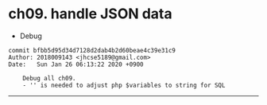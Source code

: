 # ch09. handle JSON data

* Debug
~~~
commit bfbb5d95d34d7128d2dab4b2d60beae4c39e31c9
Author: 2018009143 <jhcse5189@gmail.com>
Date:   Sun Jan 26 06:13:22 2020 +0900

    Debug all ch09.
    - '' is needed to adjust php $variables to string for SQL
~~~

* * *

